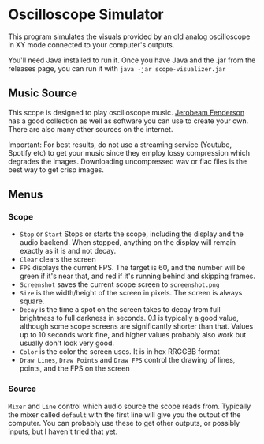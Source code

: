 # Oscilloscope Simulator

This program simulates the visuals provided by an old analog oscilloscope in XY mode connected to your computer's outputs.

You'll need Java installed to run it. Once you have Java and the .jar from the releases page, you can run it with `java -jar scope-visualizer.jar`

## Music Source
This scope is designed to play oscilloscope music. [Jerobeam Fenderson](https://oscilloscopemusic.com) has a good collection as well as software you can use to create your own. There are also many other sources on the internet.

Important: For best results, do not use a streaming service (Youtube, Spotify etc) to get your music since they employ lossy compression which degrades the images. Downloading uncompressed wav or flac files is the best way to get crisp images.

## Menus
### Scope
* `Stop` or `Start` Stops or starts the scope, including the display and the audio backend. When stopped, anything on the display will remain exactly as it is and not decay.
* `Clear` clears the screen
* `FPS` displays the current FPS. The target is 60, and the number will be green if it's near that, and red if it's running behind and skipping frames.
* `Screenshot` saves the current scope screen to `screenshot.png`
* `Size` is the width/height of the screen in pixels. The screen is always square.
* `Decay` is the time a spot on the screen takes to decay from full brightness to full darkness in seconds. 0.1 is typically a good value, although some scope screens are significantly shorter than that. Values up to 10 seconds work fine, and higher values probably also work but usually don't look very good.
* `Color` is the color the screen uses. It is in hex RRGGBB format
* `Draw Lines`, `Draw Points` and `Draw FPS` control the drawing of lines, points, and the FPS on the screen

### Source
`Mixer` and `Line` control which audio source the scope reads from. Typically the mixer called `default` with the first line will give you the output of the computer. You can probably use these to get other outputs, or possibly inputs, but I haven't tried that yet.
